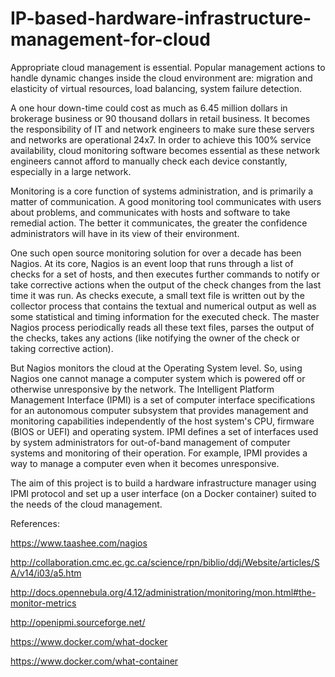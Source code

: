 # IP-based-hardware-infrastructure-management-for-cloud

Appropriate cloud management is essential. Popular management actions to handle dynamic changes inside the cloud environment are: migration and elasticity of virtual resources, load balancing, system failure detection. 
 
A one hour down-time could cost as much as 6.45 million dollars in brokerage business or 90 thousand dollars in retail business. It becomes the responsibility of IT and network engineers to make sure these servers and networks are operational 24x7. In order to achieve this 100% service availability, cloud monitoring software becomes essential as these network engineers cannot afford to manually check each device constantly, especially in a large network.
 
Monitoring is a core function of systems administration, and is primarily a matter of communication. A good monitoring tool communicates with users about problems, and communicates with hosts and software to take remedial action. The better it communicates, the greater the confidence administrators will have in its view of their environment.
 
One such open source monitoring solution for over a decade has been Nagios. At its core, Nagios is an event loop that runs through a list of checks for a set of hosts, and then executes further commands to notify or take corrective actions when the output of the check
changes from the last time it was run.  As checks execute, a small text file is written out by the collector process that contains the textual and numerical output as well as some statistical and timing information for the executed check. The master Nagios process periodically reads all these text files, parses the output of the checks, takes any actions (like notifying the owner of
the check or taking corrective action).
 
But Nagios monitors the cloud at the Operating System level. So, using Nagios one cannot manage a computer system which is powered off or otherwise unresponsive by the network.
The Intelligent Platform Management Interface (IPMI) is a set of computer interface specifications for an autonomous computer subsystem that provides management and monitoring capabilities independently of the host system's CPU, firmware (BIOS or UEFI) and operating system. IPMI defines a set of interfaces used by system administrators for out-of-band management of computer systems and monitoring of their operation. For example, IPMI provides a way to manage a computer even when it becomes unresponsive.
 
The aim of this project is to build a hardware infrastructure manager using IPMI protocol and set up a user interface (on a Docker container) suited to the needs of the cloud management. 
 
References:
 
https://www.taashee.com/nagios

http://collaboration.cmc.ec.gc.ca/science/rpn/biblio/ddj/Website/articles/SA/v14/i03/a5.htm

http://docs.opennebula.org/4.12/administration/monitoring/mon.html#the-monitor-metrics

http://openipmi.sourceforge.net/

https://www.docker.com/what-docker

https://www.docker.com/what-container
